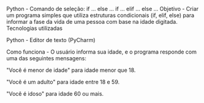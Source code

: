 Python - Comando de seleção: if ... else ... 
					    if ... elif ... else ...
Objetivo - 
Criar um programa simples que utiliza estruturas condicionais (if, elif, else) para informar a fase da vida de uma pessoa com base na idade digitada.
Tecnologias utilizadas

Python - 
Editor de texto (PyCharm)

Como funciona - 
O usuário informa sua idade, e o programa responde com uma das seguintes mensagens:

"Você é menor de idade" para idade menor que 18.

"Você é um adulto" para idade entre 18 e 59.

"Você é idoso" para idade 60 ou mais.
